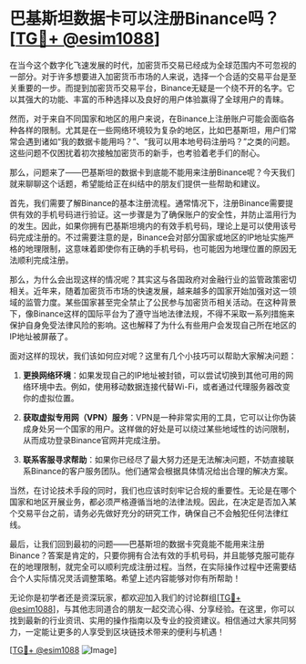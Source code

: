 # 巴基斯坦数据卡可以注册Binance吗？[[TG💪+ @esim1088](https://t.me/s/esim1088)]

在当今这个数字化飞速发展的时代，加密货币交易已经成为全球范围内不可忽视的一部分。对于许多想要进入加密货币市场的人来说，选择一个合适的交易平台是至关重要的一步。而提到加密货币交易平台，Binance无疑是一个绕不开的名字。它以其强大的功能、丰富的币种选择以及良好的用户体验赢得了全球用户的青睐。

然而，对于来自不同国家和地区的用户来说，在Binance上注册账户可能会面临各种各样的限制。尤其是在一些网络环境较为复杂的地区，比如巴基斯坦，用户们常常会遇到诸如“我的数据卡能用吗？”、“我可以用本地号码注册吗？”之类的问题。这些问题不仅困扰着初次接触加密货币的新手，也考验着老手们的耐心。

那么，问题来了——巴基斯坦的数据卡到底能不能用来注册Binance呢？今天我们就来聊聊这个话题，希望能给正在纠结中的朋友们提供一些帮助和建议。

首先，我们需要了解Binance的基本注册流程。通常情况下，注册Binance需要提供有效的手机号码进行验证。这一步骤是为了确保账户的安全性，并防止滥用行为的发生。因此，如果你拥有巴基斯坦境内的有效手机号码，理论上是可以使用该号码完成注册的。不过需要注意的是，Binance会对部分国家或地区的IP地址实施严格的地理限制，这意味着即使你有正确的手机号码，也可能因为地理位置的原因无法顺利完成注册。

那么，为什么会出现这样的情况呢？其实这与各国政府对金融行业的监管政策密切相关。近年来，随着加密货币市场的快速发展，越来越多的国家开始加强对这一领域的监管力度。某些国家甚至完全禁止了公民参与加密货币相关活动。在这种背景下，像Binance这样的国际平台为了遵守当地法律法规，不得不采取一系列措施来保护自身免受法律风险的影响。这也解释了为什么有些用户会发现自己所在地区的IP地址被屏蔽了。

面对这样的现状，我们该如何应对呢？这里有几个小技巧可以帮助大家解决问题：

1. **更换网络环境**：如果发现自己的IP地址被封锁，可以尝试切换到其他可用的网络环境中去。例如，使用移动数据连接代替Wi-Fi，或者通过代理服务器改变你的虚拟位置。

2. **获取虚拟专用网（VPN）服务**：VPN是一种非常实用的工具，它可以让你伪装成身处另一个国家的用户。这样做的好处是可以绕过某些地域性的访问限制，从而成功登录Binance官网并完成注册。

3. **联系客服寻求帮助**：如果你已经尽了最大努力还是无法解决问题，不妨直接联系Binance的客户服务团队。他们通常会根据具体情况给出合理的解决方案。

当然，在讨论技术手段的同时，我们也应该时刻牢记合规的重要性。无论是在哪个国家和地区开展业务，都必须严格遵循当地的法律法规。因此，在决定是否加入某个交易平台之前，请务必先做好充分的研究工作，确保自己不会触犯任何法律红线。

最后，让我们回到最初的问题——巴基斯坦的数据卡究竟能不能用来注册Binance？答案是肯定的，只要你拥有合法有效的手机号码，并且能够克服可能存在的地理限制，就完全可以顺利完成注册过程。当然，在实际操作过程中还需要结合个人实际情况灵活调整策略。希望上述内容能够对你有所帮助！

无论你是初学者还是资深玩家，都欢迎加入我们的讨论群组[[TG💪+ @esim1088](https://t.me/s/esim1088)]，与其他志同道合的朋友一起交流心得、分享经验。在这里，你可以找到最新的行业资讯、实用的操作指南以及专业的投资建议。相信通过大家共同努力，一定能让更多的人享受到区块链技术带来的便利与机遇！

[[TG💪+ @esim1088](https://t.me/s/esim1088) ![Image](https://i.postimg.cc/4NQfJmqS/Snipaste-2025-05-13-00-14-12.png)]